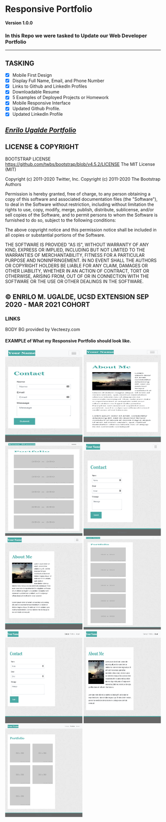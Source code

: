 # Responsive Portfolio
**Version 1.0.0**
### In this Repo we were tasked to Update our Web Developer Portfolio
--- 
## TASKING
- [X] Mobile First Design
- [X] Display Full Name, Email, and Phone Number
- [X] Links to Github and LinkedIn Profiles
- [X] Downloadable Resume
- [X] 5 Examples of Deployed Projects or Homework
- [X] Mobile Responsive Interface
- [X] Updated Github Profile.
- [X] Updated LinkedIn Profile

<a href="https://jruuuu.github.io/">***Enrilo Ugalde Portfolio***</a>
---
## LICENSE & COPYRIGHT
BOOTSTRAP LICENSE
https://github.com/twbs/bootstrap/blob/v4.5.2/LICENSE
The MIT License (MIT)

Copyright (c) 2011-2020 Twitter, Inc.
Copyright (c) 2011-2020 The Bootstrap Authors

Permission is hereby granted, free of charge, to any person obtaining a copy
of this software and associated documentation files (the "Software"), to deal
in the Software without restriction, including without limitation the rights
to use, copy, modify, merge, publish, distribute, sublicense, and/or sell
copies of the Software, and to permit persons to whom the Software is
furnished to do so, subject to the following conditions:

The above copyright notice and this permission notice shall be included in
all copies or substantial portions of the Software.

THE SOFTWARE IS PROVIDED "AS IS", WITHOUT WARRANTY OF ANY KIND, EXPRESS OR
IMPLIED, INCLUDING BUT NOT LIMITED TO THE WARRANTIES OF MERCHANTABILITY,
FITNESS FOR A PARTICULAR PURPOSE AND NONINFRINGEMENT. IN NO EVENT SHALL THE
AUTHORS OR COPYRIGHT HOLDERS BE LIABLE FOR ANY CLAIM, DAMAGES OR OTHER
LIABILITY, WHETHER IN AN ACTION OF CONTRACT, TORT OR OTHERWISE, ARISING FROM,
OUT OF OR IN CONNECTION WITH THE SOFTWARE OR THE USE OR OTHER DEALINGS IN
THE SOFTWARE.

&copy; ENRILO M. UGALDE, UCSD EXTENSION SEP 2020 - MAR 2021 COHORT
----
### LINKS
BODY BG provided by Vecteezy.com
#### EXAMPLE of What my Responsive Portfolio should look like.

<img src="assets/images/samples/400-contact.png" alt="400 contact" title="400 contact" width="250px" height="300px"/>

<img src="assets/images/samples/400-index.png" alt="400 index" title="400 index" width="250px" height="300px"/>

<img src="assets/images/samples/400-portfolio.png" alt="400 portfolio" title="400 portfolio" width="250px" height="300px"/>

<img src="assets/images/samples/768-contact.png" alt="768 contact" title="768 contact" width="250px" height="300px"/>

<img src="assets/images/samples/768-index.png" alt="768 index" title="768 index" width="250px" height="300px"/>

<img src="assets/images/samples/768-portfolio.png" alt="768 portfolio" title="768 portfolio" width="250px" height="300px"/>

<img src="assets/images/samples/992-contact.png" alt="992 contact" title="992 contact" width="250px" height="300px"/>

<img src="assets/images/samples/992-index.png" alt="992 index" title="992 index" width="250px" height="300px"/>

<img src="assets/images/samples/992-portfolio.png" alt="992 portfolio" title="992 portfolio" width="250px" height="300px"/>
